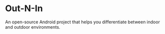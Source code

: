Out-N-In
========
An open-source Android project that helps you differentiate between indoor and outdoor environments.
